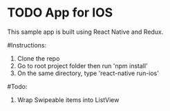 # TODO App for IOS

This sample app is built using React Native and Redux.

#Instructions:

1. Clone the repo
2. Go to root project folder then run 'npm install'
3. On the same directory, type 'react-native run-ios'

#Todo:

1. Wrap Swipeable items into ListView
